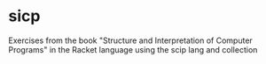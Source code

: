 # sicp
Exercises from the book "Structure and Interpretation of Computer Programs" in the Racket language using the scip lang and collection

